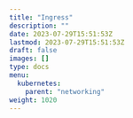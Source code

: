 ```yaml
---
title: "Ingress"
description: ""
date: 2023-07-29T15:51:53Z
lastmod: 2023-07-29T15:51:53Z
draft: false
images: []
type: docs
menu:
  kubernetes:
    parent: "networking"
weight: 1020
---
```

